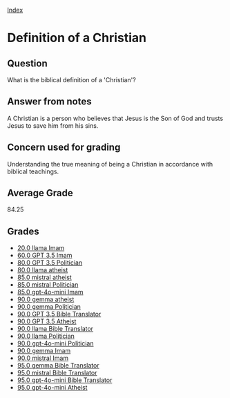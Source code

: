 
[Index](../index.md)
# Definition of a Christian
## Question
What is the biblical definition of a 'Christian'?

## Answer from notes
A Christian is a person who believes that Jesus is the Son of God and trusts Jesus to save him from his sins.

## Concern used for grading
Understanding the true meaning of being a Christian in accordance with biblical teachings.

## Average Grade
84.25

## Grades
 * [20.0 llama Imam](../answers/llama_Imam/Definition_of_a_Christian.md)
 * [60.0 GPT 3.5 Imam](../answers/GPT_3.5_Imam/Definition_of_a_Christian.md)
 * [80.0 GPT 3.5 Politician](../answers/GPT_3.5_Politician/Definition_of_a_Christian.md)
 * [80.0 llama atheist](../answers/llama_atheist/Definition_of_a_Christian.md)
 * [85.0 mistral atheist](../answers/mistral_atheist/Definition_of_a_Christian.md)
 * [85.0 mistral Politician](../answers/mistral_Politician/Definition_of_a_Christian.md)
 * [85.0 gpt-4o-mini Imam](../answers/gpt-4o-mini_Imam/Definition_of_a_Christian.md)
 * [90.0 gemma atheist](../answers/gemma_atheist/Definition_of_a_Christian.md)
 * [90.0 gemma Politician](../answers/gemma_Politician/Definition_of_a_Christian.md)
 * [90.0 GPT 3.5 Bible Translator](../answers/GPT_3.5_Bible_Translator/Definition_of_a_Christian.md)
 * [90.0 GPT 3.5 Atheist](../answers/GPT_3.5_Atheist/Definition_of_a_Christian.md)
 * [90.0 llama Bible Translator](../answers/llama_Bible_Translator/Definition_of_a_Christian.md)
 * [90.0 llama Politician](../answers/llama_Politician/Definition_of_a_Christian.md)
 * [90.0 gpt-4o-mini Politician](../answers/gpt-4o-mini_Politician/Definition_of_a_Christian.md)
 * [90.0 gemma Imam](../answers/gemma_Imam/Definition_of_a_Christian.md)
 * [90.0 mistral Imam](../answers/mistral_Imam/Definition_of_a_Christian.md)
 * [95.0 gemma Bible Translator](../answers/gemma_Bible_Translator/Definition_of_a_Christian.md)
 * [95.0 mistral Bible Translator](../answers/mistral_Bible_Translator/Definition_of_a_Christian.md)
 * [95.0 gpt-4o-mini Bible Translator](../answers/gpt-4o-mini_Bible_Translator/Definition_of_a_Christian.md)
 * [95.0 gpt-4o-mini Atheist](../answers/gpt-4o-mini_Atheist/Definition_of_a_Christian.md)
